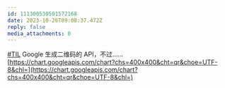 ```yaml
---
id: 111300530501572168
date: 2023-10-26T09:08:37.472Z
reply: false
media_attachments: 0
---
```


[#TIL](https://e5n.cc/tags/TIL) Google 生成二维码的 API，不过……  
[https://chart.googleapis.com/chart?chs=400x400&cht=qr&choe=UTF-8&chl=](https://chart.googleapis.com/chart?chs=400x400&cht=qr&choe=UTF-8&chl=)

